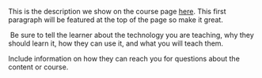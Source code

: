 This is the description we show on the course page [here](https://lab.github.com/Devikaarun/gcd-of-two-numbers). This first paragraph will be featured at the top of the page so make it great.
​

​
Be sure to tell the learner about the technology you are teaching, why they should learn it, how they can use it, and what you will teach them.
​


Include information on how they can reach you for questions about the content or course. 